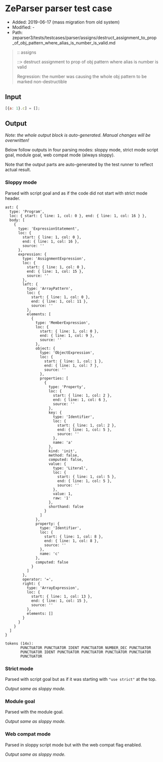 # ZeParser parser test case

- Added: 2019-06-17 (mass migration from old system)
- Modified: -
- Path: zeparser3/tests/testcases/parser/assigns/destruct_assignment_to_prop_of_obj_pattern_where_alias_is_number_is_valid.md

> :: assigns
>
> ::> destruct assignment to prop of obj pattern where alias is number is valid
>
> Regression: the number was causing the whole obj pattern to be marked non-destructible

## Input

`````js
[{a: 1}.c] = [];
`````

## Output

_Note: the whole output block is auto-generated. Manual changes will be overwritten!_

Below follow outputs in four parsing modes: sloppy mode, strict mode script goal, module goal, web compat mode (always sloppy).

Note that the output parts are auto-generated by the test runner to reflect actual result.

### Sloppy mode

Parsed with script goal and as if the code did not start with strict mode header.

`````
ast: {
  type: 'Program',
  loc: { start: { line: 1, col: 0 }, end: { line: 1, col: 16 } },
  body: [
    {
      type: 'ExpressionStatement',
      loc: {
        start: { line: 1, col: 0 },
        end: { line: 1, col: 16 },
        source: ''
      },
      expression: {
        type: 'AssignmentExpression',
        loc: {
          start: { line: 1, col: 0 },
          end: { line: 1, col: 15 },
          source: ''
        },
        left: {
          type: 'ArrayPattern',
          loc: {
            start: { line: 1, col: 0 },
            end: { line: 1, col: 11 },
            source: ''
          },
          elements: [
            {
              type: 'MemberExpression',
              loc: {
                start: { line: 1, col: 0 },
                end: { line: 1, col: 9 },
                source: ''
              },
              object: {
                type: 'ObjectExpression',
                loc: {
                  start: { line: 1, col: 1 },
                  end: { line: 1, col: 7 },
                  source: ''
                },
                properties: [
                  {
                    type: 'Property',
                    loc: {
                      start: { line: 1, col: 2 },
                      end: { line: 1, col: 6 },
                      source: ''
                    },
                    key: {
                      type: 'Identifier',
                      loc: {
                        start: { line: 1, col: 2 },
                        end: { line: 1, col: 5 },
                        source: ''
                      },
                      name: 'a'
                    },
                    kind: 'init',
                    method: false,
                    computed: false,
                    value: {
                      type: 'Literal',
                      loc: {
                        start: { line: 1, col: 5 },
                        end: { line: 1, col: 5 },
                        source: ''
                      },
                      value: 1,
                      raw: '1'
                    },
                    shorthand: false
                  }
                ]
              },
              property: {
                type: 'Identifier',
                loc: {
                  start: { line: 1, col: 8 },
                  end: { line: 1, col: 8 },
                  source: ''
                },
                name: 'c'
              },
              computed: false
            }
          ]
        },
        operator: '=',
        right: {
          type: 'ArrayExpression',
          loc: {
            start: { line: 1, col: 13 },
            end: { line: 1, col: 15 },
            source: ''
          },
          elements: []
        }
      }
    }
  ]
}

tokens (14x):
       PUNCTUATOR PUNCTUATOR IDENT PUNCTUATOR NUMBER_DEC PUNCTUATOR
       PUNCTUATOR IDENT PUNCTUATOR PUNCTUATOR PUNCTUATOR PUNCTUATOR
       PUNCTUATOR
`````

### Strict mode

Parsed with script goal but as if it was starting with `"use strict"` at the top.

_Output same as sloppy mode._

### Module goal

Parsed with the module goal.

_Output same as sloppy mode._

### Web compat mode

Parsed in sloppy script mode but with the web compat flag enabled.

_Output same as sloppy mode._
